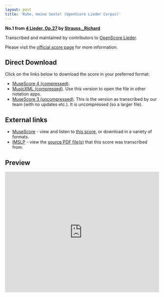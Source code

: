 ```yaml
---
layout: post
title: 'Ruhe, meine Seele! (OpenScore Lieder Corpus)'
---
```


__No.1 from [4 Lieder, Op.27](https://fourscoreandmore.org/openscore/lieder/Strauss,_Richard/4_Lieder,_Op.27/) by [Strauss,_Richard](https://fourscoreandmore.org/openscore/lieder/Strauss,_Richard)__

Transcribed and maintained by contributors to [OpenScore Lieder].

Please visit the [official score page] for more information.

[official score page]: https://musescore.com/openscore-lieder-corpus/scores/6183554
[OpenScore Lieder]: https://musescore.com/openscore-lieder-corpus

## Direct Download

Click on the links below to download the score in your preferred format:
- [MuseScore 4 (compressed)](https://github.com/openscore/lieder/blob/main/scores/Strauss,_Richard/4_Lieder,_Op.27/1_Ruhe,_meine_Seele!/lc6183554.mscz?raw=true).
- [MusicXML (compressed)](https://github.com/openscore/lieder/blob/main/scores/Strauss,_Richard/4_Lieder,_Op.27/1_Ruhe,_meine_Seele!/lc6183554.mxl?raw=true). Use this version to open the file in other notation apps.
- [MuseScore 3 (uncompressed)](https://github.com/openscore/lieder/blob/main/scores/Strauss,_Richard/4_Lieder,_Op.27/1_Ruhe,_meine_Seele!/lc6183554.mscx?raw=true). This is the version as transcribed by our team (with no updates etc.). It is uncompressed (so a larger file).

## External links

- [MuseScore] - view and listen to [this score][MuseScore], or download in a variety of formats.
- [IMSLP] - view the [source PDF file(s)][IMSLP] that this score was transcribed from.

[MuseScore]: https://musescore.com/score/6183554
[IMSLP]: https://imslp.org/wiki/Special:ReverseLookup/135548

## Preview

<iframe width="100%" height="394" src="https://musescore.com/openscore-lieder-corpus/scores/6183554/embed" frameborder="0" allowfullscreen allow="autoplay; fullscreen"></iframe>
